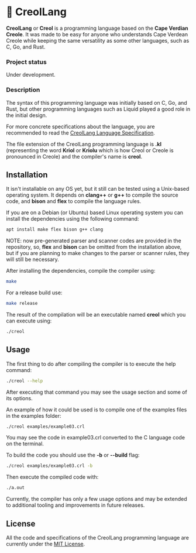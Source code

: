 # :stars: CreolLang

**CreolLang** or **Creol** is a programming language based on the **Cape Verdian Creole**. It was made to be easy for anyone who understands Cape Verdean Creole while keeping the same versatility as some other languages, such as C, Go, and Rust.

### Project status

Under development.

### Description

The syntax of this programming language was initially based on C, Go, and Rust, but other programming languages such as Liquid played a good role in the initial design.

For more concrete specifications about the language, you are recommended to read the [CreolLang Language Specification](./docs/creol-lang-spec.md).

The file extension of the CreolLang programming language is **.kl** (representing the word **Kriol** or **Kriolu** which is how Creol or Creole is pronounced in Creole) and the compiler's name is **creol**.

## Installation

It isn't installable on any OS yet, but it still can be tested using a Unix-based operating system. It depends on **clang++** or **g++** to compile the source code, and **bison** and **flex** to compile the language rules.

If you are on a Debian (or Ubuntu) based Linux operating system you can install the dependencies using the following command:

```bash
apt install make flex bison g++ clang
```

NOTE: now pre-generated parser and scanner codes are provided in the repository, so, **flex** and **bison** can be omitted from the installation above, but if you are planning to make changes to the parser or scanner rules, they will still be necessary.

After installing the dependencies, compile the compiler using:

```bash
make
```

For a release build use:

```bash
make release
```

The result of the compilation will be an executable named **creol** which you can execute using:

```bash
./creol
```

## Usage

The first thing to do after compiling the compiler is to execute the help command:

```bash
./creol --help
```

After executing that command you may see the usage section and some of its options.

An example of how it could be used is to compile one of the examples files in the examples folder:

```bash
./creol examples/example03.crl
```

You may see the code in example03.crl converted to the C language code on the terminal.

To build the code you should use the **-b** or **--build** flag:

```bash
./creol examples/example03.crl -b
```

Then execute the compiled code with:

```bash
./a.out
```

Currently, the compiler has only a few usage options and may be extended to additional tooling and improvements in future releases.
<!--
## Visuals

TODO...

## Contributing

TODO...

-->

## License

All the code and specifications of the CreolLang programming language are currently under the [MIT License](./LICENSE).
